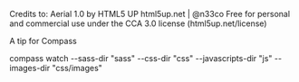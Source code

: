 Credits to:
Aerial 1.0 by HTML5 UP
html5up.net | @n33co
Free for personal and commercial use under the CCA 3.0 license (html5up.net/license)

A tip for Compass

compass watch --sass-dir "sass" --css-dir "css" --javascripts-dir "js" --images-dir "css/images"
